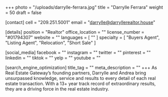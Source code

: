 +++
photo = "/uploads/darrylle-ferrara.jpg"
title = "Darrylle Ferrara"
weight = 50
draft = false

[contact]
cell = "209.251.5001"
email = "darrylle@darryllerealtor.house"

[details]
position = "Realtor"
office_location = ""
license_number = "#01794307"
website = ""
languages = [ "" ]
specialty = [ "Buyers Agent", "Listing Agent", "Relocation", "Short Sale" ]

[social_media]
facebook = ""
instagram = ""
twitter = ""
pinterest = ""
linkedin = ""
tiktok = ""
yelp = ""
youtube = ""

[search_engine_optimization]
title_tag = ""
meta_description = ""
+++
As Real Estate Gateway’s founding partners, Darrylle and Andrea bring unsurpassed knowledge, service and results to every detail of each real estate transaction. With a 13+ year track record of extraordinary results, they are a driving force in the real estate industry.
